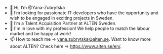 - 👋 Hi, I’m @Yana-Zubrytska
- 👀 I’m looking for passionate IT-developers who have the opportunity and wish to be engaged in exciting projects in Sweden.
- 🌱 I’m a  Talent Acquisition Partner at ALTEN Sweden. 
- 💞️ I'm in love with my profession! We help people to match the labour market and be happy at work!
- 📫 How to reach me => yana.zubrytska@alten.se. Want to know more about ALTEN? Check here => https://www.alten.se/en/.

<!---
Yana-Zubrytska/Yana-Zubrytska is a ✨ special ✨ repository because its `README.md` (this file) appears on your GitHub profile.
You can click the Preview link to take a look at your changes.
--->
